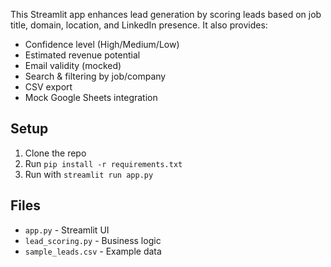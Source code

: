 

This Streamlit app enhances lead generation by scoring leads based on job title, domain, location, and LinkedIn presence. It also provides:

- Confidence level (High/Medium/Low)
- Estimated revenue potential
- Email validity (mocked)
- Search & filtering by job/company
- CSV export
- Mock Google Sheets integration

## Setup

1. Clone the repo
2. Run `pip install -r requirements.txt`
3. Run with `streamlit run app.py`

## Files

- `app.py` - Streamlit UI
- `lead_scoring.py` - Business logic
- `sample_leads.csv` - Example data
